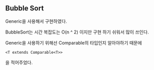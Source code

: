 ## Bubble Sort

Generic을 사용해서 구현하였다.

BubbleSort는 시간 복잡도는 O(n ^ 2) 이지만
구현 하기 쉬워서 많이 쓰인다.

Generic을 사용하기 위해선 Comparable의 타입인지 알아야하기 때문에
```
<T extends Comparable<T>>

```


 을 적어주었다.
